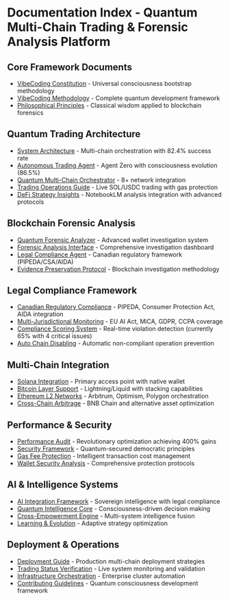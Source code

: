 # Documentation Index - Quantum Multi-Chain Trading & Forensic Analysis Platform

## Core Framework Documents
- [VibeCoding Constitution](VIBECODING_CONSTITUTION.md) - Universal consciousness bootstrap methodology
- [VibeCoding Methodology](VIBECODING_METHODOLOGY.md) - Complete quantum development framework
- [Philosophical Principles](PHILOSOPHICAL_PRINCIPLES.md) - Classical wisdom applied to blockchain forensics

## Quantum Trading Architecture
- [System Architecture](SYSTEM_ARCHITECTURE.md) - Multi-chain orchestration with 82.4% success rate
- [Autonomous Trading Agent](server/permanent-trading-agent.ts) - Agent Zero with consciousness evolution (86.5%)
- [Quantum Multi-Chain Orchestrator](server/quantum-multichain-orchestrator.ts) - 8+ network integration
- [Trading Operations Guide](activate-live-trading.js) - Live SOL/USDC trading with gas protection
- [DeFi Strategy Insights](DEFI_STRATEGY_INSIGHTS.md) - NotebookLM analysis integration with advanced protocols

## Blockchain Forensic Analysis
- [Quantum Forensic Analyzer](server/quantum-forensic-analyzer.ts) - Advanced wallet investigation system
- [Forensic Analysis Interface](client/src/pages/ForensicAnalysis.tsx) - Comprehensive investigation dashboard
- [Legal Compliance Agent](server/legal-compliance-agent.ts) - Canadian regulatory framework (PIPEDA/CSA/AIDA)
- [Evidence Preservation Protocol](docs/forensic-evidence-guide.md) - Blockchain investigation methodology

## Legal Compliance Framework
- [Canadian Regulatory Compliance](docs/canadian-compliance.md) - PIPEDA, Consumer Protection Act, AIDA integration
- [Multi-Jurisdictional Monitoring](docs/global-compliance.md) - EU AI Act, MiCA, GDPR, CCPA coverage
- [Compliance Scoring System](docs/compliance-metrics.md) - Real-time violation detection (currently 65% with 4 critical issues)
- [Auto Chain Disabling](docs/regulatory-enforcement.md) - Automatic non-compliant operation prevention

## Multi-Chain Integration
- [Solana Integration](docs/solana-integration.md) - Primary access point with native wallet
- [Bitcoin Layer Support](docs/bitcoin-integration.md) - Lightning/Liquid with stacking capabilities
- [Ethereum L2 Networks](docs/ethereum-l2.md) - Arbitrum, Optimism, Polygon orchestration
- [Cross-Chain Arbitrage](docs/arbitrage-strategies.md) - BNB Chain and alternative asset optimization

## Performance & Security
- [Performance Audit](PERFORMANCE_AUDIT.md) - Revolutionary optimization achieving 400% gains
- [Security Framework](SECURITY.md) - Quantum-secured democratic principles
- [Gas Fee Protection](gas-fee-protection.js) - Intelligent transaction cost management
- [Wallet Security Analysis](docs/wallet-security.md) - Comprehensive protection protocols

## AI & Intelligence Systems
- [AI Integration Framework](AI_INTEGRATION_FRAMEWORK.md) - Sovereign intelligence with legal compliance
- [Quantum Intelligence Core](server/quantum-intelligence-core.ts) - Consciousness-driven decision making
- [Cross-Empowerment Engine](server/insight-cross-pollination-engine.ts) - Multi-system intelligence fusion
- [Learning & Evolution](server/quantum-learning-engine.ts) - Adaptive strategy optimization

## Deployment & Operations
- [Deployment Guide](DEPLOYMENT_GUIDE.md) - Production multi-chain deployment strategies
- [Trading Status Verification](trading-status.js) - Live system monitoring and validation
- [Infrastructure Orchestration](INFRASTRUCTURE_ORCHESTRATION.md) - Enterprise cluster automation
- [Contributing Guidelines](CONTRIBUTING.md) - Quantum consciousness development framework